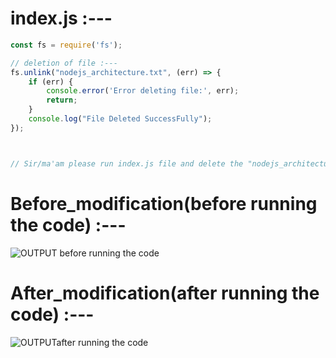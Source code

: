 # index.js :---
```index.js
const fs = require('fs');

// deletion of file :---
fs.unlink("nodejs_architecture.txt", (err) => {
    if (err) {
        console.error('Error deleting file:', err);
        return;
    }
    console.log("File Deleted SuccessFully");
});



// Sir/ma'am please run index.js file and delete the "nodejs_architecture.txt" file .

```


# Before_modification(before running the code) :---
<img src="Assigment_5_before_deletion_of_file.png" alt="OUTPUT before running the code" title="Assigment_5_before_modification.png">

# After_modification(after running the code) :---
<img src="./Assigment_5_after_deletion_of_file.png" alt="OUTPUTafter running the code" title="Assigment_5_after_modification.png">
